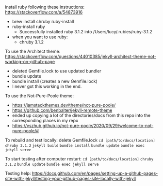 install ruby following these instructions: https://stackoverflow.com/a/54873916
- brew install chruby ruby-install
- ruby-install ruby
    - Successfully installed ruby 3.1.2 into /Users/lucy/.rubies/ruby-3.1.2
- when you want to use ruby: 
    - chruby 3.1.2

To use the Architect theme:
https://stackoverflow.com/questions/44010385/jekyll-architect-theme-not-working-on-github-page
- deleted Gemfile.lock to use updated bundler
- bundle update
- bundle install (creates a new Gemfile.lock)
- I never got this working in the end.

To use the Not-Pure-Poole theme:
- https://jamstackthemes.dev/theme/not-pure-poole/
- https://github.com/benbalter/jekyll-remote-theme
- ended up copying a lot of the directories/docs from this repo into the corresponding places in my repo
- https://vszhub.github.io/not-pure-poole/2020/09/29/welcome-to-not-pure-poole/#

To rebuild and test locally:
delete Gemfile.lock
`cd [path/to/docs/location]` 
`chruby 3.1.2`
`jekyll build`
`bundle install`
`bundle update`
`bundle exec jekyll serve`

To start testing after computer restart:
`cd [path/to/docs/location]` 
`chruby 3.1.2`
`bundle update`
`bundle exec jekyll serve`

Testing help:
https://docs.github.com/en/pages/setting-up-a-github-pages-site-with-jekyll/testing-your-github-pages-site-locally-with-jekyll

